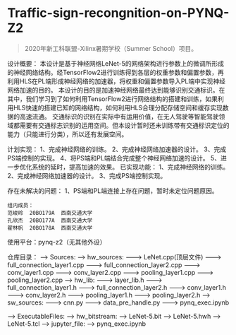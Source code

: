 # Traffic-sign-recongnition-on-PYNQ-Z2
> 2020年新工科联盟-Xilinx暑期学校（Summer School）项目。

设计概要：
	本设计是基于神经网络LeNet-5的网络架构进行参数上的微调所形成的神经网络结构。经TensorFlow2进行训练得到各层的权重参数和偏置参数，再利用HLS在PL端形成神经网络的加速器，将权重和偏置参数导入PL端中实现神经网络加速的目的。
	本设计的目的是加速神经网络最终达到能够识别交通标识。在其中，我们学习到了如何利用TensorFlow2进行网络结构的搭建和训练，如果利用HLS快速的搭建已知的网络结构，如何利用HLS合理分配存储空间和缓存实现数据的高速流通。
	交通标识的识别在实际中有运用价值，在无人驾驶等智能驾驶领域都需要有交通标志识别的运用空间。但本设计暂时还未训练带有交通标识定位的能力（只能进行分类），所以还有发展空间。


计划实现：
    1、完成神经网络的训练。
    2、完成神经网络加速器的设计。
    3、完成PS端控制的实现。
    4、将PS端和PL端结合完成整个神经网络加速的设计。
    5、进一步优化系统的延时，提高加速的效果。
已实现功能：
    1、完成神经网络的训练。
    2、完成神经网络加速器的设计。
    3、完成PS端控制实现。

存在未解决的问题：
    1、PS端和PL端连接上存在问题，暂时未定位问题原因。

    组内成员：
    范峻岭  20BO179A  西南交通大学
    孔欣杰  20BO177A  西南交通大学
    翟林帆  20BO178A  西南交通大学

使用平台：pynq-z2（无其他外设）

仓库目录：
--> Sources:
  --> hw_sources:
    ---> LeNet.cpp(顶层文件)
    ---> full_connection_layer1.cpp
    ---> full_connection_layer2.cpp
    ---> conv_layer1.cpp
    ---> conv_layer2.cpp
    ---> pooling_layer1.cpp
    ---> pooling_layer2.cpp
  --> hw_lib:
    ---> layer_lib.h
    ---> full_connection_layer1.h
    ---> full_connection_layer2.h
    ---> conv_layer1.h
    ---> conv_layer2.h
    ---> pooling_layer1.h
    ---> pooling_layer2.h
  --> sw_sources:
    ---> cnn.py
    ---> data_pre_handle.py
    ---> pynq_exec.ipynb

--> ExecutableFiles:
  --> hw_bitstream:
    --> LeNet-5.bit
    --> LeNet-5.hwh
    --> LeNet-5.tcl
  --> jupyter_file:
    --> pynq_exec.ipynb





